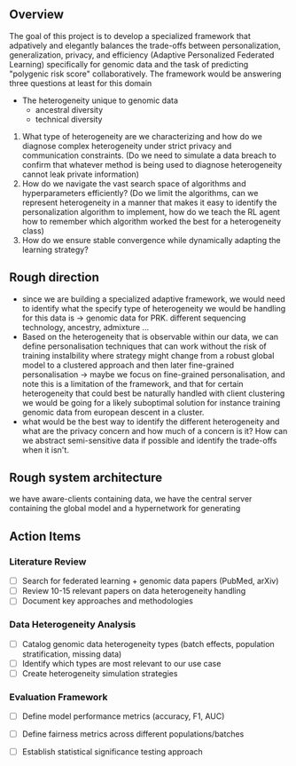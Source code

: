 ## Overview
The goal of this project is to develop a specialized framework that adpatively and elegantly balances the trade-offs
between personalization, generalization, privacy, and efficiency (Adaptive Personalized Federated Learning) specifically
for genomic data and the task of predicting "polygenic risk score" collaboratively. The framework would be answering three
questions at least for this domain
* The heterogeneity unique to genomic data
  - ancestral diversity
  - technical diversity
1. What type of heterogeneity are we characterizing and how do we diagnose complex heterogeneity under strict privacy and communication
constraints. (Do we need to simulate a data breach to confirm that whatever method is being used to diagnose heterogeneity cannot leak private information)
2. How do we navigate the vast search space of algorithms and hyperparameters efficiently? (Do we limit the algorithms, can we represent heterogeneity in a manner
that makes it easy to identify the personalization algorithm to implement, how do we teach the RL agent how to remember which algorithm worked the best for a heterogeneity class)
3. How do we ensure stable convergence while dynamically adapting the learning strategy?

## Rough direction
- since we are building a specialized adaptive framework, we would need to identify what the specify type of heterogeneity we would be handling
for this data is -> genomic data for PRK. different sequencing technology, ancestry, admixture ...
- Based on the heterogeneity that is observable within our data, we can define personalisation techniques that can work without the risk of training instalbility where strategy might 
change from a robust global model to a clustered approach and then later fine-grained personalisation -> maybe we focus on fine-grained personalisation, 
and note this is a limitation of the framework, and that for certain heterogeneity that could best be naturally handled with client clustering we would be
going for a likely suboptimal solution for instance training genomic data from european descent in a cluster.
- what would be the best way to identify the different heterogeneity and what are the privacy concern and how much of a concern is it? How can we abstract
semi-sensitive data if possible and identify the trade-offs when it isn't.

## Rough system architecture
we have aware-clients containing data, we have the central server containing the global model and a hypernetwork for generating

## Action Items

### Literature Review
- [ ] Search for federated learning + genomic data papers (PubMed, arXiv)
- [ ] Review 10-15 relevant papers on data heterogeneity handling
- [ ] Document key approaches and methodologies

### Data Heterogeneity Analysis  
- [ ] Catalog genomic data heterogeneity types (batch effects, population stratification, missing data)
- [ ] Identify which types are most relevant to our use case
- [ ] Create heterogeneity simulation strategies

### Evaluation Framework
- [ ] Define model performance metrics (accuracy, F1, AUC)
- [ ] Define fairness metrics across different populations/batches
- [ ] Establish statistical significance testing approach


